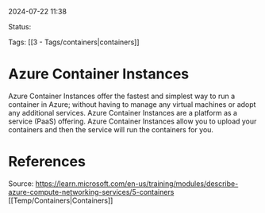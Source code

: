2024-07-22 11:38

Status:

Tags: [[3 - Tags/containers|containers]] 

# Azure Container Instances
Azure Container Instances offer the fastest and simplest way to run a container in Azure; without having to manage any virtual machines or adopt any additional services. Azure Container Instances are a platform as a service (PaaS) offering. Azure Container Instances allow you to upload your containers and then the service will run the containers for you.
# References
Source: https://learn.microsoft.com/en-us/training/modules/describe-azure-compute-networking-services/5-containers
[[Temp/Containers|Containers]] 